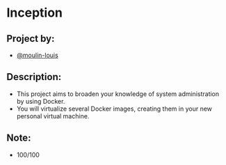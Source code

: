 # Inception
## Project by:
- [@moulin-louis](https://github.com/moulin-louis)
## Description:
- This project aims to broaden your knowledge of system administration by using Docker.
- You will virtualize several Docker images, creating them in your new personal virtual machine.
## Note:
- 100/100
